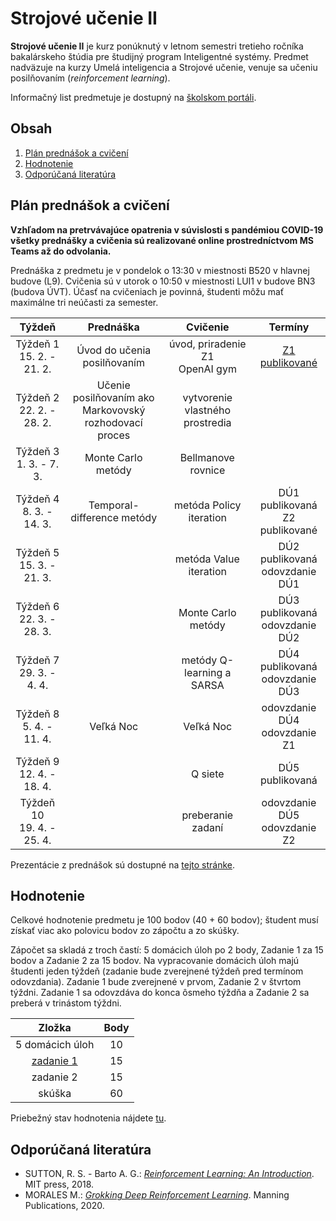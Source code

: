 # Strojové učenie II

**Strojové učenie II** je kurz ponúknutý v letnom semestri tretieho ročníka bakalárskeho štúdia pre študijný program Inteligentné systémy. Predmet nadväzuje na kurzy Umelá inteligencia a Strojové učenie, venuje sa učeniu posilňovaním (*reinforcement learning*).

Informačný list predmetuje je dostupný na [školskom portáli](https://maisportal.tuke.sk/portal/studijneProgramy.mais).

## Obsah
1. [Plán prednášok a cvičení](#plan)
2. [Hodnotenie](#grading)
3. [Odporúčaná literatúra](#textbooks)

## Plán prednášok a cvičení <a name="plan"></a>

**Vzhľadom na pretrvávajúce opatrenia v súvislosti s pandémiou COVID-19 všetky prednášky a cvičenia sú realizované online prostredníctvom MS Teams až do odvolania.**

Prednáška z predmetu je v pondelok o 13:30 v miestnosti B520 v hlavnej budove (L9). Cvičenia sú v utorok o 10:50 v miestnosti LUI1 v budove BN3 (budova ÚVT). Účasť na cvičeniach je povinná, študenti môžu mať maximálne tri neúčasti za semester.

|             Týždeň           | Prednáška |                     Cvičenie                     |               Termíny             |
|:----------------------------:|:---------:|:------------------------------------------------:|:---------------------------------:|
| Týždeň 1<br>15. 2. - 21. 2.  | Úvod do učenia posilňovaním | úvod, priradenie Z1<br>OpenAI gym | [Z1 publikované](assignments/assignment1.md)    |
| Týždeň 2<br>22. 2. - 28. 2.  | Učenie posilňovaním ako<br>Markovovský rozhodovací proces | vytvorenie vlastného prostredia                  |                                   |
| Týždeň 3<br>1. 3. - 7. 3.    | Monte Carlo metódy | Bellmanove rovnice                               |                                   |
| Týždeň 4<br>8. 3. - 14. 3.   | Temporal-difference metódy | metóda Policy iteration                          | DÚ1 publikovaná<br>Z2 publikované |
| Týždeň 5<br>15. 3. - 21. 3.  |           | metóda Value iteration                           | DÚ2 publikovaná<br>odovzdanie DÚ1 |
| Týždeň 6<br>22. 3. - 28. 3.  |           | Monte Carlo metódy                               | DÚ3 publikovaná<br>odovzdanie DÚ2 |
| Týždeň 7<br>29. 3. - 4. 4.   |           | metódy Q-learning a SARSA                        | DÚ4 publikovaná<br>odovzdanie DÚ3 |
| Týždeň 8<br>5. 4. - 11. 4.   | Veľká Noc | Veľká Noc                                        | odovzdanie DÚ4<br>odovzdanie Z1   |
| Týždeň 9<br>12. 4. - 18. 4.  |           | Q siete                                          | DÚ5 publikovaná                   |
| Týždeň 10<br>19. 4. - 25. 4. |           | preberanie zadaní                                | odovzdanie DÚ5<br>odovzdanie Z2   |

Prezentácie z prednášok sú dostupné na [tejto stránke](http://people.tuke.sk/marian.mach/course-mlII-en.html).

## Hodnotenie <a name="grading"></a>

Celkové hodnotenie predmetu je 100 bodov (40 + 60 bodov); študent musí získať viac ako polovicu bodov zo zápočtu a zo skúšky.

Zápočet sa skladá z troch častí: 5 domácich úloh po 2 body, Zadanie 1 za 15 bodov a Zadanie 2 za 15 bodov. Na vypracovanie domácich úloh majú študenti jeden týždeň (zadanie bude zverejnené týždeň pred termínom odovzdania). Zadanie 1 bude zverejnené v prvom, Zadanie 2 v štvrtom týždni. Zadanie 1 sa odovzdáva do konca ôsmeho týždňa a Zadanie 2 sa preberá v trinástom týždni.

|                  Zložka                 | Body |
|:---------------------------------------:|:----:|
|             5 domácich úloh             |  10  |
| [zadanie 1](assignments/assignment1.md) |  15  |
|                zadanie 2                |  15  |
|                 skúška                  |  60  |

Priebežný stav hodnotenia nájdete [tu](https://docs.google.com/spreadsheets/d/19EyknXtyv0s8ocWo8quZOBL9E_RCH4yCI_wg0QdoDbg/edit?usp=sharing).

## Odporúčaná literatúra <a name="textbooks"></a>
* SUTTON, R. S. - Barto A. G.: [*Reinforcement Learning: An Introduction*](http://www.andrew.cmu.edu/course/10-703/textbook/BartoSutton.pdf). MIT press, 2018.
* MORALES M.: [*Grokking Deep Reinforcement Learning*](https://www.amazon.com/Grokking-Reinforcement-Learning-Miguel-Morales/dp/1617295450). Manning Publications, 2020.